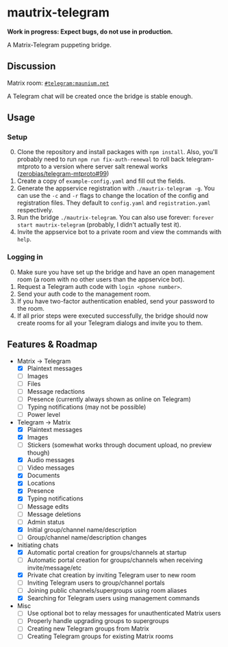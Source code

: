 # mautrix-telegram
**Work in progress: Expect bugs, do not use in production.**

A Matrix-Telegram puppeting bridge.

## Discussion
Matrix room: [`#telegram:maunium.net`](https://matrix.to/#/#telegram:maunium.net)

A Telegram chat will be created once the bridge is stable enough.

## Usage
### Setup
0. Clone the repository and install packages with `npm install`. Also, you'll probably need to run `npm run fix-auth-renewal` to roll back telegram-mtproto to a version where server salt renewal works ([zerobias/telegram-mtproto#99](https://github.com/zerobias/telegram-mtproto/issues/99))
1. Create a copy of `example-config.yaml` and fill out the fields.
2. Generate the appservice registration with `./mautrix-telegram -g`.
   You can use the `-c` and `-r` flags to change the location of the config and registration files.
   They default to `config.yaml` and `registration.yaml` respectively.
3. Run the bridge `./mautrix-telegram`. You can also use forever: `forever start mautrix-telegram` (probably, I didn't actually test it).
4. Invite the appservice bot to a private room and view the commands with `help`.

### Logging in
0. Make sure you have set up the bridge and have an open management room (a room with no other users than the appservice bot).
1. Request a Telegram auth code with `login <phone number>`.
2. Send your auth code to the management room.
3. If you have two-factor authentication enabled, send your password to the room.
4. If all prior steps were executed successfully, the bridge should now create rooms for all your Telegram dialogs and invite you to them.

## Features & Roadmap
* Matrix → Telegram
  * [x] Plaintext messages
  * [ ] Images
  * [ ] Files
  * [ ] Message redactions
  * [ ] Presence (currently always shown as online on Telegram)
  * [ ] Typing notifications (may not be possible)
  * [ ] Power level
* Telegram → Matrix
  * [x] Plaintext messages
  * [x] Images
  * [ ] Stickers (somewhat works through document upload, no preview though)
  * [x] Audio messages
  * [ ] Video messages
  * [x] Documents
  * [x] Locations
  * [x] Presence
  * [x] Typing notifications
  * [ ] Message edits
  * [ ] Message deletions
  * [ ] Admin status
  * [x] Initial group/channel name/description
  * [ ] Group/channel name/description changes
* Initiating chats
  * [x] Automatic portal creation for groups/channels at startup
  * [ ] Automatic portal creation for groups/channels when receiving invite/message/etc
  * [x] Private chat creation by inviting Telegram user to new room
  * [ ] Inviting Telegram users to group/channel portals
  * [ ] Joining public channels/supergroups using room aliases
  * [x] Searching for Telegram users using management commands
* Misc
  * [ ] Use optional bot to relay messages for unauthenticated Matrix users
  * [ ] Properly handle upgrading groups to supergroups
  * [ ] Creating new Telegram groups from Matrix
  * [ ] Creating Telegram groups for existing Matrix rooms
